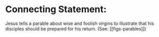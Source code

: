 # Connecting Statement:

Jesus tells a parable about wise and foolish virgins to illustrate that his disciples should be prepared for his return. (See: [[figs-parables]])